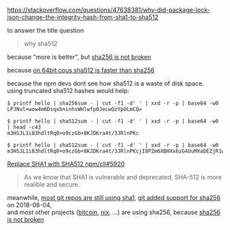 https://stackoverflow.com/questions/47638381/why-did-package-lock-json-change-the-integrity-hash-from-sha1-to-sha512

to answer the title question

> why sha512

because "more is better", but [sha256 is not broken](https://crypto.stackexchange.com/questions/47809/why-havent-any-sha-256-collisions-been-found-yet)

because [on 64bit cpus sha512 is faster than sha256](https://crypto.stackexchange.com/questions/26336/sha-512-faster-than-sha-256)

because the npm devs dont see how sha512 is a waste of disk space.  
using truncated sha512 hashes would help:

```
$ printf hello | sha256sum - | cut -f1 -d' ' | xxd -r -p | base64 -w0
LPJNul+wow4m6DsqxbninhsWHlwfp0JecwQzYpOLmCQ=

$ printf hello | sha512sum - | cut -f1 -d' ' | xxd -r -p | base64 -w0 | head -c43
m3HSJL1i83hdltRq0+o9czGb+8KJDKra4t/3JRlnPKc

$ printf hello | sha512sum - | cut -f1 -d' ' | xxd -r -p | base64 -w0
m3HSJL1i83hdltRq0+o9czGb+8KJDKra4t/3JRlnPKcjI8PZm6XBHXx6zG4UuMXaDEZjR1wuXDre9G9zvN7AQw==
```

[Replace SHA1 with SHA512 npm/cli#5920](https://github.com/npm/cli/pull/5920)

> As we know that SHA1 is vulnerable and deprecated, SHA-512 is more realible and secure.

meanwhile, [most git repos are still using sha1](https://stackoverflow.com/questions/28159071/why-doesnt-git-use-more-modern-sha/), [git added support for sha256](https://stackoverflow.com/questions/60087759/git-is-moving-to-new-hashing-algorithm-sha-256-but-why-git-community-settled-on) on 2018-08-04,  
and most other projects ([bitcoin](https://en.bitcoin.it/wiki/SHA-256), [nix](https://discourse.nixos.org/t/why-dont-nix-hashes-use-base-16/11325/12), ...) are using sha256, because [sha256 is not broken](https://crypto.stackexchange.com/questions/47809/why-havent-any-sha-256-collisions-been-found-yet)
